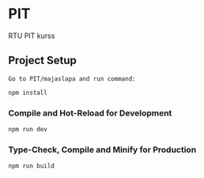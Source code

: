 # PIT
RTU PIT kurss
## Project Setup
`Go to PIT/majaslapa and run command:`
```sh
npm install
```

### Compile and Hot-Reload for Development

```sh
npm run dev
```

### Type-Check, Compile and Minify for Production

```sh
npm run build
```

